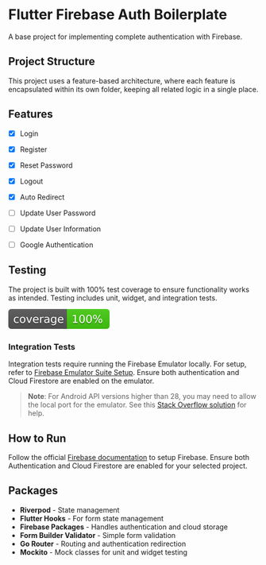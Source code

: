 # Flutter Firebase Auth Boilerplate 
A base project for implementing complete authentication with Firebase.


## Project Structure 

This project uses a feature-based architecture, where each feature is encapsulated within its own folder, keeping all related logic in a single place.


## Features

* [X] Login
* [X] Register
* [X] Reset Password
* [X] Logout
* [X] Auto Redirect
* [ ] Update User Password
* [ ] Update User Information  
* [ ] Google Authentication


## Testing

The project is built with 100% test coverage to ensure functionality works as intended. Testing includes unit, widget, and integration tests.

![Coverage](coverage_badge.svg)


### Integration Tests

Integration tests require running the Firebase Emulator locally. For setup, refer to [Firebase Emulator Suite Setup](https://firebase.google.com/docs/emulator-suite/install_and_configure). Ensure both authentication and Cloud Firestore are enabled on the emulator.

> **Note**: For Android API versions higher than 28, you may need to allow the local port for the emulator. See this [Stack Overflow solution](https://stackoverflow.com/questions/62984527/error-connecting-to-local-firebase-functions-emulator-from-flutter-app/62985709#62985709) for help.

## How to Run 

Follow the official [Firebase documentation](https://firebase.google.com/docs/flutter/setup?platform=android) to setup Firebase. Ensure both Authentication and Cloud Firestore are enabled for your selected project.


## Packages

* **Riverpod** - State management
* **Flutter Hooks** - For form state management
* **Firebase Packages** - Handles authentication and cloud storage
* **Form Builder Validator** - Simple form validation
* **Go Router** - Routing and authentication redirection
* **Mockito** - Mock classes for unit and widget testing
